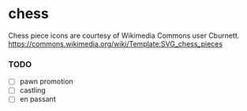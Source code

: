 # chess

Chess piece icons are courtesy of Wikimedia Commons user Cburnett. https://commons.wikimedia.org/wiki/Template:SVG_chess_pieces

### TODO
- [ ] pawn promotion
- [ ] castling
- [ ] en passant
